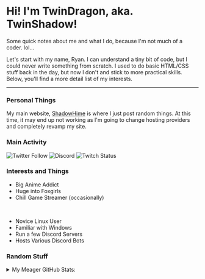 # Hi! I'm TwinDragon, aka. TwinShadow!

Some quick notes about me and what I do, because I'm not much of a coder. lol...

Let's start with my name, Ryan. I can understand a tiny bit of code, but I could never write something from scratch. I used to do basic HTML/CSS stuff back in the day, but now I don't and stick to more practical skills. Below, you'll find a more detail list of my interests.

---

### Personal Things

My main website, [ShadowHime](website) is where I just post random things. At this time, it may end up not working as I'm going to change hosting providers and completely revamp my site.

### Main Activity

![Twitter Follow](https://img.shields.io/twitter/follow/TwinShadow_SH?color=A30000&label=TwinShadow_SH&logo=Twitter&style=plastic)
![Discord](https://img.shields.io/discord/723321617140154409?color=A30000&label=Celestial%20Fox%20Streams&logo=Discord&style=plastic)
![Twitch Status](https://img.shields.io/twitch/status/TwinShadow_SH?label=Celestial%20Fox%20Streams&logo=Twitch&style=plastic)

### Interests and Things

- Big Anime Addict
- Huge into Foxgirls
- Chill Game Streamer (occasionally)

<br />

- Novice Linux User
- Familiar with Windows
- Run a few Discord Servers
- Hosts Various Discord Bots

### Random Stuff

<details>
  <summary>My Meager GitHub Stats:</summary>

  <img align="left" alt="TwinDragon's Stats" src="https://github-readme-stats.twindragon.vercel.app/api?username=TwinDragon&show_icons=true&hide_border=true&theme=dark" />

</details>

[website]: https://shadowhime.net
[twitter]: https://twitter.com/TwinShadow_SH
[youtube]: https://youtube.com/c/TwinShadow_Fox
[twitch]: https://twitch.tv/TwinShadow_SH
[stream]: https://discord.io/celestialfox